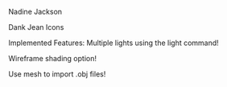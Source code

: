 Nadine Jackson

Dank Jean Icons

Implemented Features:
Multiple lights using the light command!

Wireframe shading option!

Use mesh to import .obj files!
